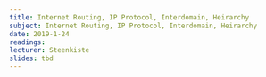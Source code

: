 ```yaml
---
title: Internet Routing, IP Protocol, Interdomain, Heirarchy
subject: Internet Routing, IP Protocol, Interdomain, Heirarchy
date: 2019-1-24
readings:
lecturer: Steenkiste
slides: tbd
---
```

